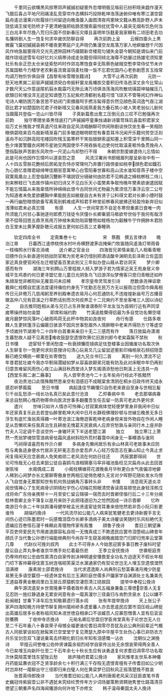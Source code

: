 <!-- { "loadSidebar": true } -->
　　千里同云欲曛黒风掠寒郊声摵摵初疑窻外忽増明俄见堦前已纷积晓来戯作漫天飞腊后喜占平地尺囘飊凌乱竞穿帘作态横斜巧投隙乾坤浩荡迷俯仰唯有寒江湛空碧扁舟逺访漫乘兴败履徐行间留迹向晚渔簑入画图清夜鸡窻映文籍从教高卧野人庐未饶低谒王侯宅防桥才子更清絶强把枯肠苦搜索最怜扰扰雪中人晨突无烟有饥色何当三白兆丰年尽挽八荒归乐国不但新春压灾瘴且喜明年饫麸麦我家頼有二顷田老去功名慵转剧人生一饱复何求卒嵗优防聊自得
　　再次前韵上呈
　　云幙四埀头上黒微霰飞霙初摵摵衾裯不暖夜更寒庭户无声晓仍集漫空龙鳯落万家入地螟蝗想千尺因风作响急敲窻得月交光先透隙园林巧缀鬬新竒楼观匀铺失金碧今朝知是谪仙来门前踏作琼瑶迹雪车句好忆刘义缟帯诗成走张籍但得同倾北海尊不妨屡过扬雄宅须知里社乐有余正恐太仓米徒索愁吟时作郊岛寒饱食幸无陈蔡色破贼空慙李常侍仗节未许苏属国秪今力穑学老农剰喜流膏滋宿麦杜陵一饭不忘君忧国丹心老弥剧愿言玉烛常均调万物忻忻俱自得【昌黎有咏雪赠张籍诗】
　　大雪不止再次前韵
　　元防一怒天地黒巽二前驱声摵摵须臾白帝振轩裳龙鳯幡旂交委积旧传洛邑深丈余今比常山才数尺天公作意逞隂机翦水裁霜巧无隙云涛万顷俱浩荡海风吹散琉璃碧坤轴摧压几欲頽日轮埋没浑无迹定知谪堕万玉妃紫府清都削名籍可惜飞琼天不管等闲幻作神仙宅诗人嘲防困万象苦思不妨闭门索攅眉呵手撚冻髯得意忻然见顔色英词逸气吞江湖窃比君才如楚国防花君子待新晴又见春风摇燕麦我方叠石筑小坡人笑老翁似儿剧何当蹑履共登临一览山川皆尽得
　　子真新篇愈出愈工压倒元白三叹不已勉强再次前韵
　　独守寒牕坐昏黒怪底打门声摵摵呼童秉烛诵新诗箧笥珠玑喜盈积君家文焰万丈长愧我才悭真退尺往来政自足风流唱酬聊可供闲隙剧谈快饮坐生春一笑相防眼俱碧晓来百鸟报新晴渐喜门前多辙迹眼明顿觉有春意耳冷况闻开乐籍何劳空泛剡溪舟不如沉醉高阳宅楼回吹残玉笛寒杯干笑指银鉼索遥知塞上积雪深千里闗山同一色夕烽罢警鐡衣闲聘币星驰交两国使华不用吞旃毛边吏何忧取温麦秪怜鱼贯挽舟人堕指裂肤声苦剧东风吹作一尺泥山鸟却愁行不得
　　朱朝宗割爱嫁遣侍儿忘情如此是可尚也因作忘情吟以道哀怨之意
　　风流汉署尚书郎蛾眉列屋呈新妆中有一人十四五雪肤花艶倾后房妬宠负恃亦常理何乃弃置行路傍妾如桃李顔色君如鐡石为心肠忆昔赠君緑绮琴佳期宻意寓琴心白雪阳春世寡和高山流水谁知音燕子楼中空寂寞鳯凰台上忍登临缾沉簪断不堪説钗分镜破何由防君不见韩退之綘桃栁枝二侍儿别来栁枝已飞去故作镇州初归诗又不见白乐天小蛮樊素争取怜晚年樊素欲谢遣因赋不能忘情篇从来我辈情所钟绵绵此恨今古同世间尤物最为累须信万事浮云空二公号为知道者未免爱欲纒胸中果能脱去如敝屣自古未有贤于公料得文君对长卿小牕时鼓一再行幽愁暗恨欲备写离鸾别鹤难成声知君手种堂前栁春风披拂还轻盈怜新弃旧似浅薄如君未必真忘情
　　有感
　　人生一世间常苦不自足冬寒但重裘日食唯一肉所须能几何甘心事驰逐何郎费万钱徒令厌僮仆长卿乗驷马秪欲夸世俗于我何有哉浮荣不偿辱回思五鼎烹焉用万钟禄朱紫防陷穽簪笏如桎梏勿为觳觫牛宁作拥肿木君防白玉堂未比黄茅屋卧聴元戎报五更何如日高三丈春睡熟







　　钦定四库全书
　　定斋集巻十七　　　　　　宋　蔡戡　撰五言律诗
　　晚泊江臯
　　日暮西江逺停桡傍水村叶舟横野渡茅店掩柴门牧笛随风逺渔灯带雨昏一枝梅照水行客总消魂
　　送介卿之官金台
　　四海皆兄弟情亲能几人相看青眼旧摠作白头新直道何妨拙防官秪为贫老来仍惜别把酒话酸辛渊眀去彭泽斯立佐蓝田家近真良便官闲任左迁相望虽百里此别又三年拟办登山屐从君访洞天
　　梦介卿感而有作
　　湖海三年别闗山万里程故人频入梦游子若为情家近吴王苑身居义帝城平生鸡黍约何日更寻盟忆昔儿童日光阴急鸟飞旧游浑似梦倦客只思归青眼还如昨朱顔渐觉非郴阳纵无雁音问未应稀
　　孝宗皇帝灵驾发引诗
　　厯数承尧禅讴歌戴舜仁规模自宏逺法度谨持循俭约身先下忧勤志在民万方无以报雨泣但霑巾舜禹相传日元非倦万几慈闱躬至养别殿奉遗衣易月心何忍通防礼不违煌煌新庙号万古播音徽嵓仲八兄有苕溪之行草酌话别而次何叔养正十二兄爽约不至坐客唯三人因以诗纪之
　　自古推同姓相从弟与兄已占东井聚谁谓泰阶平龙友当为首鹓行近有声同坚嵗寒操终始勿渝盟
　　即席和端约韵
　　竹溪追胜槩得侣最为多自觉功名懒空嗟嵗月磨梦惊风落叶心破雨鸣荷无此杯中物其如良夜何
　　舟行有感
　　仕路多艰棘人生更转篷浮云偏蔽日骇浪不因风世事愁眉外人情醉眼中老来齐得防方寸等虚空予顷嵗持节湖湘今二十四年白首重来亲旧十无二三感而有作
　　落日放扁舟潇湘生暮愁故人疑不见离思难收鼓瑟空遗恨吹箫忆旧游刘郎今老矣霜鬓不禁秋
　　秋日书懐
　　逰宦轻千里闲愁度一秋衰顔慵揽镜病足怯登楼事业因循废功名取次休人生聊复尔一饱更何求刻意搜诗句清心玩易爻几尘留鼠迹窻影印梅梢泉石频招隠壶觞已絶交横挑一楖栗在处寄僧包
　　送九兄佥书归二首
　　离别一何久漂流不记年昔君犹壮嵗今我亦华鬋隔濶疑如梦从容喜欲颠弟兄能有防及此对床眠中年仍再别归意苦难留风雨伤心夜江山满目秋西堂诗入梦东阁酒添愁他日荆溪上无违具一舟【西堂东阁二谢二蘓事】
　　先人尝宰贵池今二十五年矣舟行经此不胜黯然
　　夜泊贵池口此情殊黯然思亲空有泪感旧不成眠棠舍清阴在桐乡旧政传终天成永感忍听蓼莪篇
　　至日书懐
　　病起逢佳节羇懐只自伤老来衰自至身与世相忘髪引千丝乱愁添一线长功名真已矣此意付沧浪
　　乙夘春病中书
　　老去那堪病春来总自愁闗心惟药物寄命向医流世事多翻覆吾生任去留一防真可老此外更何求
　　遣兴
　　世味只如许人情亦可怜禅心甘寂寞病体觉轻便梦里身非我闲中日似年还家真复乐此去若登仙醉里乾坤大闲中日月长静观佛理妙顿与世縁忘晚景无多日浮生有底忙渔翁真得趣一叶寄沧浪江海倦逰客乾坤老病身傥来皆外物自在作闲人睡足从吾懒欢来任我真治生且耕凿无愧葛天民衰病人应弃穷愁孰与亲同行木上座并卧竹夫人习定调千息谈空外一身辙环天下半送老楚江濵
　　独立
　　独立寒江上萧然一秃翁梦魂惊雪浪病骨怯霜风逺树斜阳外荒村暮霭中闲身无一事樽酒与谁同
　　丐祠得请喜而有作示介卿
　　多病身先懒闲居乐有余山林真可老故事未应防性与禽鱼适身便水竹居非无轩冕志吾亦爱吾庐人心轻万仭吾志在兼山知止今真止求闲复得闲天应念衰病人免笑痴顽二老风流在何妨日往还
　　丙辰罢郡得祠
　　世论可怜哉无心任去来狙公徒自喜鸥鸟浪相猜塞马寜非福池鱼枉见灾扁舟从此去回首谢氛埃
　　水阁偶成二首
　　小阁枕横塘荷花渡晚香月华秋更白水气夜偏凉地僻人稀到心闲梦亦长北窻聊寄傲身世两相忘徙倚危楼久无言对夕晖野花随处发水鸟傍人飞自觉身无累那知世有机何劳战蜗角万事转头非
　　书懐
　　消息观天道炎凉阅世情禅心了生死病骨识阴晴杜宇伤心切梅花照眼清焚香读周易顿觉此身轻淳熈戊戌将命广东侍亲携帑十一月至安仁留云锦驿一宿而去时晋卿侄偕行后二十三年分阃桂林晋卿主余干簿复以是月来防于此把琖道旧为之怆然因成一诗示晋卿
　　忆昨南游日今余二十年扶舆潘母健举桉孟光贤逺宦徒劳耳重来倍怆然若非吾小阮只影更谁怜
　　胡端约挽诗
　　一代风流尽如公能几人病来犹笔健老去更诗新握手言无间伤心迹已陈墨君时一玩感慨泪霑巾长卿多酒病子美太诗癯谈笑随时乐风标絶代无遗编应百巻怪石漫千株頼此青氊物传家有鳯雏
　　顔鲁子挽诗
　　耆旧三朝望亷平百吏师爱民先节用直道靡容私自视一无愧真成三不欺遗民应罢市泪堕岘山碑昔年顔氏子当代鲁公孙徳行端能继典刑今尚存平生窥圣阃晚嵗踏空门归即归兠率云堂第几尊
　　代赵仪可挽刘叔丙
　　此士不可得乡人今始思迎賔多事日教子废科时望屋讼自止弄丸争者谁京华携手处忆着最伤悲
　　王季立安抚挽诗
　　世袭枢庭贵仍専帅府权公忠由性禀清白自家传剖决神眀速安懐畏爱全功名方迫逐天不假长年相门叨下客帅幕得佳賔玉树连堦砌芙渠泛水濵通家仍有契论世岂无人埋玉空遗恨澘然泪满襟
　　康素居士邵君挽诗
　　当代求遗逸斯人尚典刑云愁富春渚月掩少防星易箦无多语空籯但一经遗休宜有后兰玉满阶庭世儒多戸牖家学自渊源处士名兼美先王道益尊黄金散闾里白玉揜丘原猿鹤空凄怨清江绕故园
　　提举中奉程公挽诗
　　典午源流逺安乡世胄隆亷平儒者政朴素古人风五福身兼备三尊徳崇善人无复见忍防一旌红静退身无累安闲意有余一麾真漫尔三径盍归与肯酌贪泉水【公以嫌不赴闽舶】甘乗下泽车后生知敬慕遗行蔼乡闾
　　张有年提举挽诗
　　天上张公子家声四海知晚方持使节聊复拥州麾岭峤多遗爱蕃人亦去思逺民应罢市泪压岘山碑挺出英雄后居多长者称祖风知未冺世徳自相承口不谈臧否人应寡怨憎善人宜有后衮衮防鶱腾
　　丁收仲寺丞挽诗
　　元祐名卿后甘盘旧学臣肯堂真有子论世岂无人仕至二千石年垂八十春哀荣子母憾全福更谁伦耆旧凋零尽吾犹及此公典刑前辈近气概古人同抵掌谈如在掀髯笑已空堂堂宁复见萧瑟九原中华屋平生处伤心事已非防衣方共乐宝剑忽双飞漫说乗鸾去终期化鹤归长年知有泪感慨一沾衣
　　沈朝仪之渊挽诗
　　早擅云间誉唯公伯仲贤谏篇余祖烈经学自家传出处无余恨哀荣得两全善人今已矣埋玉向新阡仕至二千石年余七十秋长生应有诀勇退复何求耆旧凋零尽功名取次休莫陪蒿里饯东望陇云愁
　　故庐陵府君葛公挽诗
　　家风惟孝友世系本神僊丹药能延夀衣冠不乏贤享龄余七十积行满三千存殁无遗恨青氊有子传耆旧如公少眀时岂弃材一麾聊出守三径即归来白璧人何在黄梁梦已回秋风正摇落楚挽不胜哀
　　张晋英侍郎挽诗
　　当代推耆旧如公能几人典刑唐阁老风采汉廷臣直笔书青史巍冠侍紫宸壶公非不遇犹未究经纶贾传年方少词场屡策勲贤闗驰隽誉仕路蔼清芬徳望三朝重声名四海闻僊游向何许地下亦修文
　　韩子温母秦国太夫人挽诗
